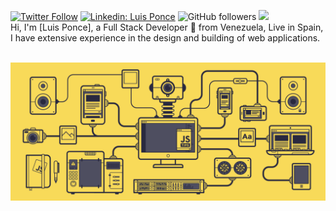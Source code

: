 
[![Twitter Follow](https://img.shields.io/twitter/follow/luiferponce?label=Follow)](https://twitter.com/intent/follow?screen_name=luiferponce)
[![Linkedin: Luis Ponce](https://img.shields.io/badge/-LuisFernandoPonce-blue?style=flat-square&logo=Linkedin&logoColor=white&link=https://www.linkedin.com/in/ponceluisfernando/)](https://www.linkedin.com/in/ponceluisfernando/)
![GitHub followers](https://img.shields.io/github/followers/luisFernandoPonce?label=Follow&style=social)
![](https://visitor-badge.glitch.me/badge?page_id=luisFernandoPonce.luisFernandoPonce)
<br />
Hi, I'm [Luis Ponce], a Full Stack Developer 🚀 from Venezuela, Live in Spain, I have extensive experience in the design and building of web applications.
<br />
<br />

<img  src="https://raw.githubusercontent.com/hebertdev/hebertdev/master/img/javascript.gif" />
